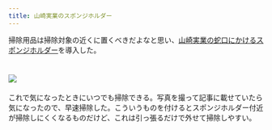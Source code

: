 ```yaml
---
title: 山崎実業のスポンジホルダー
---
```

掃除用品は掃除対象の近くに置くべきだよなと思い、[山崎実業の蛇口にかけるスポンジホルダー](https://www.amazon.co.jp/dp/B07MM4GC6P)を導入した。

![](https://lh3.googleusercontent.com/docs/ADP-6oFT-9Hps42rff0nDvdCRwClU-irhpaedfklanFvlabwRQ8CCwkSv-atfrSrrZVUYVJfos_wo3QiV3PIqFYNxkbQKYrTfze0AHU-96vhd8_KASP7waj3id14AMih5bCCXzQdt6VflwX_isugXFic47k5Rv5vdSMTZBL12XOF-SrYThxPiuF5x3_mXN8gjtvuinYIP5gCNxV3VjeW50WMEuGJ69F0kgIYo0MyxHAseRZIDm4vYwVIh2SpAZP3jAIWQWABPdInRQISG7Coui11eAC2_y_Pb3Hr6TPdJay2Fq1JFM1bCgSQ_HaSGClKwkP_FSV2o7bZ-X4Mj4zyQDxNdQBelyn4Qyb1VwV6va7fjtnMYSHCqSzucz0NXYImhV4NuI8i7jIThKdgSRWwn32tHNUbJ6gmFfkKtuzXkzipDFJ4E1JiSfPHdY7jnykW3TGyLlXmck1M30H9Hjmhl71v8G1z0bLCG3sVAIInGX5Unh13F9dt2CJTZEd0PXMeHghe90n4oKwBw_xw_B70Y6Le7TRo4h6QEiIGJfNR6gm4lkLtfibxZkGQy4D7T6RarCYWOEO7dqOpFTjYSfSN0R0yT8a9xoBwxObGUCVhuulkYsqBjYJZEpKoGdnTcKgYDdGwbTOt3qM5x5gPyhNaeS6KDVtawDUGxqyp7xfCg9TaddzxHwTCVF95YnK5_jabc_ZMePpdjd3jMk3Pak2hWvTB0sC6vEzrwWSNqvtH4tJ5YB-wWV5z4IhVQEGVAqVUL4HnR1X1BlyQNHRF9PyAvuOYcBllwAUUDbCwObbNfNma5cRNkAKfCBqGTD21GLNXJ25jZbB90dJw-EDmCf-q69R20L5UbIeph4wRz-5K5V2jR0SUqJxIaNhGlSd7vYptFJuS_PzO0ghK_cdo0CkoeaSY3UcSevK-KqJWzUQe6vlnvPjRRGEk4cg9wS_8ES0siLLHqnwrUD_4kV8Ibtbp_SEEy5tHNLiRt5c3MIizXAwYI7C2IWAmzQzcl7OJQpH_5IA7eHge5zRSfJj0WEYu7-Xyv7DAkwMExjo_WLhU7YdwjrBByz0Y8-MqRQvUTklZiK8JFWPu5ox5jhv90Z50562DKrjxk8VbxZG-9H89CpDRVEQmT4x_r3llaZtDgRfl68SKE6R45_9KWUtVeDcgGph17ZE0kqT-OIdB2gt27syfMQSqOadlZZ5NT5jKK92LzmXC1LSMGekNCPFC03pB3nTTlPJ_nw2hfefAbtft498C6ylYU5q8)
================================================================================================================================================================================================================================================================================================================================================================================================================================================================================================================================================================================================================================================================================================================================================================================================================================================================================================================================================================================================================================================================================================================================================================================================================================================================================================================================================================

これで気になったときにいつでも掃除できる。写真を撮って記事に載せていたら気になったので、早速掃除した。こういうものを付けるとスポンジホルダー付近が掃除しにくくなるものだけど、これは引っ張るだけで外せて掃除しやすい。
